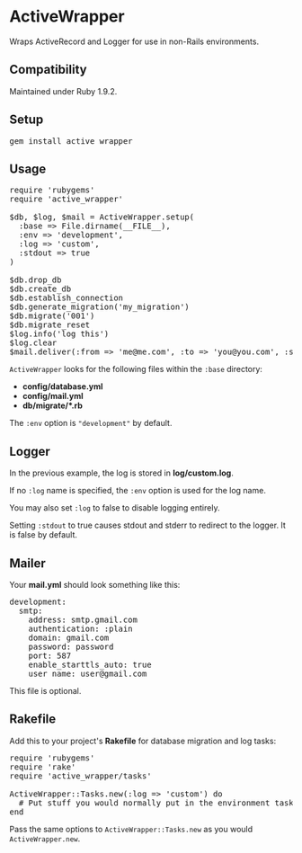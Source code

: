 ActiveWrapper
=============

Wraps ActiveRecord and Logger for use in non-Rails environments.

Compatibility
-------------

Maintained under Ruby 1.9.2.

Setup
-----

<pre>
gem install active_wrapper
</pre>

Usage
-----

<pre>
require 'rubygems'
require 'active_wrapper'

$db, $log, $mail = ActiveWrapper.setup(
  :base => File.dirname(__FILE__),
  :env => 'development',
  :log => 'custom',
  :stdout => true
)

$db.drop_db
$db.create_db
$db.establish_connection
$db.generate_migration('my_migration')
$db.migrate('001')
$db.migrate_reset
$log.info('log this')
$log.clear
$mail.deliver(:from => 'me@me.com', :to => 'you@you.com', :subject => 'subject', :body => 'body')
</pre>

<code>ActiveWrapper</code> looks for the following files within the <code>:base</code> directory:

* <b>config/database.yml</b>
* <b>config/mail.yml</b>
* <b>db/migrate/*.rb</b>

The <code>:env</code> option is <code>"development"</code> by default.

Logger
------

In the previous example, the log is stored in <b>log/custom.log</b>.

If no <code>:log</code> name is specified, the <code>:env</code> option is used for the log name.

You may also set <code>:log</code> to false to disable logging entirely.

Setting <code>:stdout</code> to true causes stdout and stderr to redirect to the logger. It is false by default.

Mailer
------

Your <b>mail.yml</b> should look something like this:

<pre>
development:
  smtp:
    address: smtp.gmail.com
    authentication: :plain
    domain: gmail.com
    password: password
    port: 587
    enable_starttls_auto: true
    user_name: user@gmail.com
</pre>

This file is optional.

Rakefile
--------

Add this to your project's <b>Rakefile</b> for database migration and log tasks:

<pre>
require 'rubygems'
require 'rake'
require 'active_wrapper/tasks'

ActiveWrapper::Tasks.new(:log => 'custom') do
  # Put stuff you would normally put in the environment task here
end
</pre>

Pass the same options to <code>ActiveWrapper::Tasks.new</code> as you would <code>ActiveWrapper.new</code>.